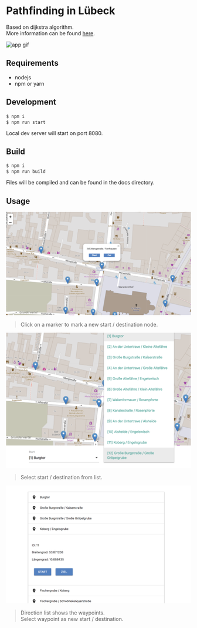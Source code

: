 # Pathfinding in Lübeck 

Based on dijkstra algorithm.  
More information can be found [here](https://en.wikipedia.org/wiki/Dijkstra%27s_algorithm#Pseudocode).

![app gif](./docs/images/demo-img-1.png)

## Requirements

- nodejs
- npm or yarn 

## Development
 ```
 $ npm i
 $ npm run start
 ``` 
 Local dev server will start on port 8080.
 
 ## Build

 ```
 $ npm i
 $ npm run build
 ``` 
 
 Files will be compiled and can be found in the docs directory.
 
 ## Usage
 
 ![app gif](./docs/images/demo-img-2.png)
 
 > Click on a marker to mark a new start / destination node.
 
 ![app gif](./docs/images/demo-img-3.png)
 
 > Select start / destination from list.
 
 ![app gif](./docs/images/demo-img-4.png)
 
 > Direction list shows the waypoints.  
 Select waypoint as new start / destination.